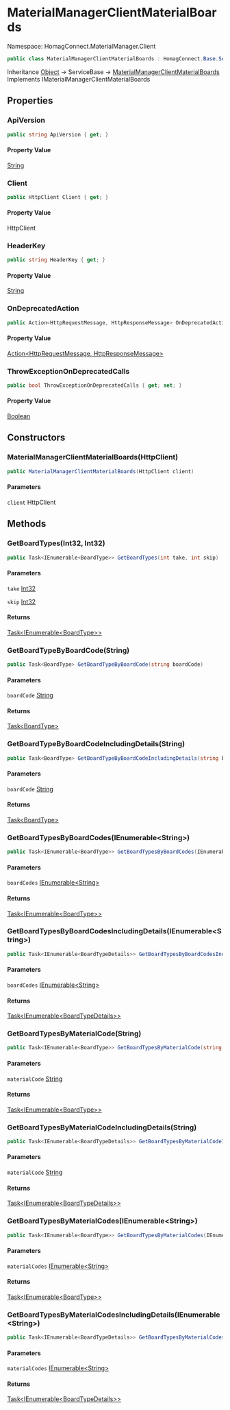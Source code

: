 # MaterialManagerClientMaterialBoards

Namespace: HomagConnect.MaterialManager.Client

```csharp
public class MaterialManagerClientMaterialBoards : HomagConnect.Base.Services.ServiceBase, HomagConnect.MaterialManager.Contracts.Material.Boards.Interfaces.IMaterialManagerClientMaterialBoards
```

Inheritance [Object](https://docs.microsoft.com/en-us/dotnet/api/system.object) → ServiceBase → [MaterialManagerClientMaterialBoards](./homagconnect.materialmanager.client.materialmanagerclientmaterialboards.md)<br>
Implements IMaterialManagerClientMaterialBoards

## Properties

### **ApiVersion**

```csharp
public string ApiVersion { get; }
```

#### Property Value

[String](https://docs.microsoft.com/en-us/dotnet/api/system.string)<br>

### **Client**

```csharp
public HttpClient Client { get; }
```

#### Property Value

HttpClient<br>

### **HeaderKey**

```csharp
public string HeaderKey { get; }
```

#### Property Value

[String](https://docs.microsoft.com/en-us/dotnet/api/system.string)<br>

### **OnDeprecatedAction**

```csharp
public Action<HttpRequestMessage, HttpResponseMessage> OnDeprecatedAction { get; set; }
```

#### Property Value

[Action&lt;HttpRequestMessage, HttpResponseMessage&gt;](https://docs.microsoft.com/en-us/dotnet/api/system.action-2)<br>

### **ThrowExceptionOnDeprecatedCalls**

```csharp
public bool ThrowExceptionOnDeprecatedCalls { get; set; }
```

#### Property Value

[Boolean](https://docs.microsoft.com/en-us/dotnet/api/system.boolean)<br>

## Constructors

### **MaterialManagerClientMaterialBoards(HttpClient)**

```csharp
public MaterialManagerClientMaterialBoards(HttpClient client)
```

#### Parameters

`client` HttpClient<br>

## Methods

### **GetBoardTypes(Int32, Int32)**

```csharp
public Task<IEnumerable<BoardType>> GetBoardTypes(int take, int skip)
```

#### Parameters

`take` [Int32](https://docs.microsoft.com/en-us/dotnet/api/system.int32)<br>

`skip` [Int32](https://docs.microsoft.com/en-us/dotnet/api/system.int32)<br>

#### Returns

[Task&lt;IEnumerable&lt;BoardType&gt;&gt;](https://docs.microsoft.com/en-us/dotnet/api/system.threading.tasks.task-1)<br>

### **GetBoardTypeByBoardCode(String)**

```csharp
public Task<BoardType> GetBoardTypeByBoardCode(string boardCode)
```

#### Parameters

`boardCode` [String](https://docs.microsoft.com/en-us/dotnet/api/system.string)<br>

#### Returns

[Task&lt;BoardType&gt;](https://docs.microsoft.com/en-us/dotnet/api/system.threading.tasks.task-1)<br>

### **GetBoardTypeByBoardCodeIncludingDetails(String)**

```csharp
public Task<BoardType> GetBoardTypeByBoardCodeIncludingDetails(string boardCode)
```

#### Parameters

`boardCode` [String](https://docs.microsoft.com/en-us/dotnet/api/system.string)<br>

#### Returns

[Task&lt;BoardType&gt;](https://docs.microsoft.com/en-us/dotnet/api/system.threading.tasks.task-1)<br>

### **GetBoardTypesByBoardCodes(IEnumerable&lt;String&gt;)**

```csharp
public Task<IEnumerable<BoardType>> GetBoardTypesByBoardCodes(IEnumerable<string> boardCodes)
```

#### Parameters

`boardCodes` [IEnumerable&lt;String&gt;](https://docs.microsoft.com/en-us/dotnet/api/system.collections.generic.ienumerable-1)<br>

#### Returns

[Task&lt;IEnumerable&lt;BoardType&gt;&gt;](https://docs.microsoft.com/en-us/dotnet/api/system.threading.tasks.task-1)<br>

### **GetBoardTypesByBoardCodesIncludingDetails(IEnumerable&lt;String&gt;)**

```csharp
public Task<IEnumerable<BoardTypeDetails>> GetBoardTypesByBoardCodesIncludingDetails(IEnumerable<string> boardCodes)
```

#### Parameters

`boardCodes` [IEnumerable&lt;String&gt;](https://docs.microsoft.com/en-us/dotnet/api/system.collections.generic.ienumerable-1)<br>

#### Returns

[Task&lt;IEnumerable&lt;BoardTypeDetails&gt;&gt;](https://docs.microsoft.com/en-us/dotnet/api/system.threading.tasks.task-1)<br>

### **GetBoardTypesByMaterialCode(String)**

```csharp
public Task<IEnumerable<BoardType>> GetBoardTypesByMaterialCode(string materialCode)
```

#### Parameters

`materialCode` [String](https://docs.microsoft.com/en-us/dotnet/api/system.string)<br>

#### Returns

[Task&lt;IEnumerable&lt;BoardType&gt;&gt;](https://docs.microsoft.com/en-us/dotnet/api/system.threading.tasks.task-1)<br>

### **GetBoardTypesByMaterialCodeIncludingDetails(String)**

```csharp
public Task<IEnumerable<BoardTypeDetails>> GetBoardTypesByMaterialCodeIncludingDetails(string materialCode)
```

#### Parameters

`materialCode` [String](https://docs.microsoft.com/en-us/dotnet/api/system.string)<br>

#### Returns

[Task&lt;IEnumerable&lt;BoardTypeDetails&gt;&gt;](https://docs.microsoft.com/en-us/dotnet/api/system.threading.tasks.task-1)<br>

### **GetBoardTypesByMaterialCodes(IEnumerable&lt;String&gt;)**

```csharp
public Task<IEnumerable<BoardType>> GetBoardTypesByMaterialCodes(IEnumerable<string> materialCodes)
```

#### Parameters

`materialCodes` [IEnumerable&lt;String&gt;](https://docs.microsoft.com/en-us/dotnet/api/system.collections.generic.ienumerable-1)<br>

#### Returns

[Task&lt;IEnumerable&lt;BoardType&gt;&gt;](https://docs.microsoft.com/en-us/dotnet/api/system.threading.tasks.task-1)<br>

### **GetBoardTypesByMaterialCodesIncludingDetails(IEnumerable&lt;String&gt;)**

```csharp
public Task<IEnumerable<BoardTypeDetails>> GetBoardTypesByMaterialCodesIncludingDetails(IEnumerable<string> materialCodes)
```

#### Parameters

`materialCodes` [IEnumerable&lt;String&gt;](https://docs.microsoft.com/en-us/dotnet/api/system.collections.generic.ienumerable-1)<br>

#### Returns

[Task&lt;IEnumerable&lt;BoardTypeDetails&gt;&gt;](https://docs.microsoft.com/en-us/dotnet/api/system.threading.tasks.task-1)<br>
